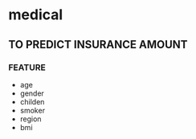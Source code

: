 # medical

## TO PREDICT INSURANCE AMOUNT

### FEATURE
* age
* gender
* childen
* smoker
* region
* bmi